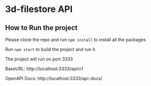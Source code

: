 # 3d-filestore API

## How to Run the project

Please clone the repo and run `npm install` to install all the packages

Run `npm start` to build the project and run it.

The project will run on port 3333

BaseURL: http://localhost:3333/api/v1

OpenAPI Docs: http://localhost:3333/api-docs/
